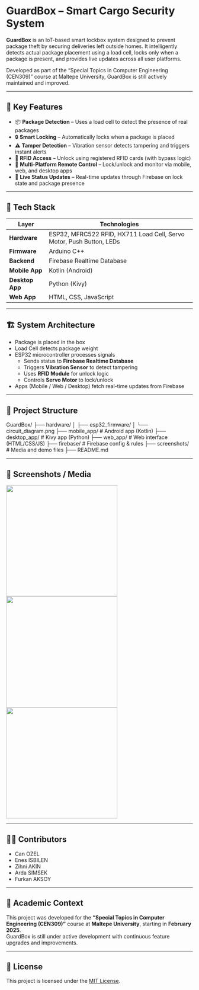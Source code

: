 # GuardBox – Smart Cargo Security System

**GuardBox** is an IoT-based smart lockbox system designed to prevent package theft by securing deliveries left outside homes. It intelligently detects actual package placement using a load cell, locks only when a package is present, and provides live updates across all user platforms.

Developed as part of the “Special Topics in Computer Engineering (CEN309)” course at Maltepe University, GuardBox is still actively maintained and improved.

---

## 🔐 Key Features

- 📦 **Package Detection** – Uses a load cell to detect the presence of real packages
- 🔒 **Smart Locking** – Automatically locks when a package is placed
- ⚠️ **Tamper Detection** – Vibration sensor detects tampering and triggers instant alerts
- 🪪 **RFID Access** – Unlock using registered RFID cards (with bypass logic)
- 📲 **Multi-Platform Remote Control** – Lock/unlock and monitor via mobile, web, and desktop apps
- 🔔 **Live Status Updates** – Real-time updates through Firebase on lock state and package presence

---

## 🧰 Tech Stack

| Layer          | Technologies                                                                 |
|----------------|------------------------------------------------------------------------------|
| **Hardware**   | ESP32, MFRC522 RFID, HX711 Load Cell, Servo Motor, Push Button, LEDs        |
| **Firmware**   | Arduino C++                                                                 |
| **Backend**    | Firebase Realtime Database                                                  |
| **Mobile App** | Kotlin (Android)                                                            |
| **Desktop App**| Python (Kivy)                                                               |
| **Web App**    | HTML, CSS, JavaScript                                                       |

---

## 🏗️ System Architecture

- Package is placed in the box  
- Load Cell detects package weight  
- ESP32 microcontroller processes signals  
  - Sends status to **Firebase Realtime Database**  
  - Triggers **Vibration Sensor** to detect tampering  
  - Uses **RFID Module** for unlock logic  
  - Controls **Servo Motor** to lock/unlock  
- Apps (Mobile / Web / Desktop) fetch real-time updates from Firebase

---

## 📁 Project Structure

GuardBox/
├── hardware/
│ ├── esp32_firmware/
│ └── circuit_diagram.png
├── mobile_app/ # Android app (Kotlin)
├── desktop_app/ # Kivy app (Python)
├── web_app/ # Web interface (HTML/CSS/JS)
├── firebase/ # Firebase config & rules
├── screenshots/ # Media and demo files
├── README.md

---

## 📸 Screenshots / Media

<p float="left">
  <img src="https://github.com/user-attachments/assets/cc036a0a-164d-4194-8173-f8cffcefc0a4" width="300"/>
  <img src="https://github.com/user-attachments/assets/76ea97d5-369c-425e-827b-66833e00296b" width="300"/>
  <img src="https://github.com/user-attachments/assets/278e82a4-e7bb-44b5-84f1-4d7482b6db93" width="300"/>
</p>

---

## 👨‍💻 Contributors

- Can OZEL
- Enes ISBILEN
- Zihni AKIN
- Arda SIMSEK
- Furkan AKSOY

---

## 🏫 Academic Context

This project was developed for the **“Special Topics in Computer Engineering (CEN309)”** course at **Maltepe University**, starting in **February 2025**.  
GuardBox is still under active development with continuous feature upgrades and improvements.

---

## 📌 License

This project is licensed under the [MIT License](LICENSE).







